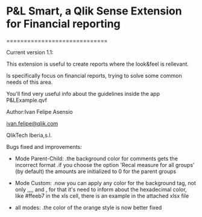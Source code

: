 P&L Smart, a Qlik Sense Extension for Financial reporting 
=============================
=============================

Current version 1.1:

This extension is useful to create reports where the look&feel is rellevant.

Is specifically focus on financial reports, trying to solve some common needs of this area.

You'll find very useful info about the guidelines inside the app P&LExample.qvf


Author:Ivan Felipe Asensio

ivan.felipe@qlik.com

QlikTech Iberia,s.l.


Bugs fixed and improvements:
- Mode Parent-Child:
	.the background color for comments gets the incorrect format
	.if you choose the option 'Recal measure for all groups' (by default)
	 the amounts are initialized to 0 for the parent groups
- Mode Custom:
	.now you can apply any color for the background tag,
	 not only <violete>,<clear>,<dark>,<red>,<soft> and <orange>,
	 for that it's need to inform about the hexadecimal color, like #ffeeb7 in the xls cell,
	 there is an example in the attached xlsx file

- all modes:
  	.the color of the orange style is now better fixed
